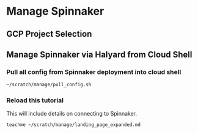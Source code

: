 # Manage Spinnaker

## GCP Project Selection

<walkthrough-project-billing-setup>
</walkthrough-project-billing-setup>

## Manage Spinnaker via Halyard from Cloud Shell

### Pull all config from Spinnaker deployment into cloud shell

```bash
~/scratch/manage/pull_config.sh
```

### Reload this tutorial

This will include details on connecting to Spinnaker.

```bash
teachme ~/scratch/manage/landing_page_expanded.md
```
